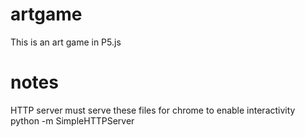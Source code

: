 artgame
=======

This is an art game in P5.js

notes
=====

HTTP server must serve these files for chrome to enable interactivity
python -m SimpleHTTPServer
